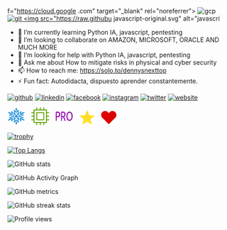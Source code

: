 f="https://cloud.google .com" target="_blank" rel="noreferrer"> <img src="https://www.vectorlogo.zone/logos/google_cloud/google_cloud-icon.svg" alt="gcp" width="40" height ="40"/> </a> <a href="https://git-scm.com/" target="_blank" rel="noreferrer"> <img src="https://www.vectorlogo.zone/logos/git-scm/git-scm-icon.svg" alt="git" width="40" height="40"/> </a> <a href="https://developer. mozilla.org/en-US/docs/Web/JavaScript" target="_blank" rel="noreferrer"> <img src="https://raw.githubu javascript-original.svg" alt="javascri
- 🌱 I’m currently learning Python IA, javascript, pentesting 
- 👯 I’m looking to collaborate on AMAZON, MICROSOFT, ORACLE AND MUCH MORE  
- 🤔 I’m looking for help with Python IA, javascript, pentesting 
- 💬 Ask me about How to mitigate risks in physical and cyber security 
- 📫 How to reach me: https://solo.to/dennysnexttop 
- ⚡ Fun fact: Autodidacta, dispuesto aprender constantemente. 


[<img src='https://cdn.jsdelivr.net/npm/simple-icons@3.0.1/icons/github.svg' alt='github' height='40'>](https://github.com/Dennysnexttop)  [<img src='https://cdn.jsdelivr.net/npm/simple-icons@3.0.1/icons/linkedin.svg' alt='linkedin' height='40'>](https://www.linkedin.com/in/https://www.linkedin.com/in/denis-bonilla-a22751219/)  [<img src='https://cdn.jsdelivr.net/npm/simple-icons@3.0.1/icons/facebook.svg' alt='facebook' height='40'>](https://www.facebook.com/https://www.facebook.com/denis.bonilla.7792)  [<img src='https://cdn.jsdelivr.net/npm/simple-icons@3.0.1/icons/instagram.svg' alt='instagram' height='40'>](https://www.instagram.com/Dennysnexttop/)  [<img src='https://cdn.jsdelivr.net/npm/simple-icons@3.0.1/icons/twitter.svg' alt='twitter' height='40'>](https://twitter.com/Bonillacarioca)  [<img src='https://cdn.jsdelivr.net/npm/simple-icons@3.0.1/icons/icloud.svg' alt='website' height='40'>](https://solo.to/dennysnexttop)  

<a href='https://archiveprogram.github.com/'><img src='https://raw.githubusercontent.com/acervenky/animated-github-badges/master/assets/acbadge.gif' width='40' height='40'></a> <a href='https://docs.github.com/en/developers'><img src='https://raw.githubusercontent.com/acervenky/animated-github-badges/master/assets/devbadge.gif' width='40' height='40'></a> <a href='https://github.com/pricing'><img src='https://raw.githubusercontent.com/acervenky/animated-github-badges/master/assets/pro.gif' width='40' height='40'></a> <a href='https://stars.github.com/'><img src='https://raw.githubusercontent.com/acervenky/animated-github-badges/master/assets/starbadge.gif' width='35' height='35'></a> <a href='https://docs.github.com/en/github/supporting-the-open-source-community-with-github-sponsors'><img src='https://raw.githubusercontent.com/acervenky/animated-github-badges/master/assets/sponsorbadge.gif' width='35' height='35'></a> 

[![trophy](https://github-profile-trophy.vercel.app/?username=Dennysnexttop)](https://github.com/ryo-ma/github-profile-trophy)

[![Top Langs](https://github-readme-stats.vercel.app/api/top-langs/?username=Dennysnexttop)](https://github.com/anuraghazra/github-readme-stats)

![GitHub stats](https://github-readme-stats.vercel.app/api?username=Dennysnexttop&show_icons=true&count_private=true)  

![GitHub Activity Graph](https://activity-graph.herokuapp.com/graph?username=Dennysnexttop)  

![GitHub metrics](https://metrics.lecoq.io/Dennysnexttop)  

![GitHub streak stats](https://github-readme-streak-stats.herokuapp.com/?user=Dennysnexttop)  

![Profile views](https://gpvc.arturio.dev/Dennysnexttop)                                            
